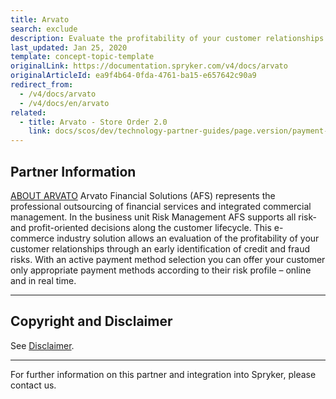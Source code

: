 ```yaml
---
title: Arvato
search: exclude
description: Evaluate the profitability of your customer relationships through early identification of credit and fraud risks by integrating the Arvato module into the Spryker Commerce OS.
last_updated: Jan 25, 2020
template: concept-topic-template
originalLink: https://documentation.spryker.com/v4/docs/arvato
originalArticleId: ea9f4b64-0fda-4761-ba15-e657642c90a9
redirect_from:
  - /v4/docs/arvato
  - /v4/docs/en/arvato
related:
  - title: Arvato - Store Order 2.0
    link: docs/scos/dev/technology-partner-guides/page.version/payment-partners/arvato/arvato-store-order.html
---
```


## Partner Information

[ABOUT ARVATO](https://finance.arvato.com//de.html) 
 Arvato Financial Solutions (AFS) represents the professional outsourcing of financial services and integrated commercial management. In the business unit Risk Management AFS supports all risk- and profit-oriented decisions along the customer lifecycle. This e-commerce industry solution allows an evaluation of the profitability of your customer relationships through an early identification of credit and fraud risks. With an active payment method selection you can offer your customer only appropriate payment methods according to their risk profile – online and in real time. 

---

## Copyright and Disclaimer

See [Disclaimer](https://github.com/spryker/spryker-documentation).

---
For further information on this partner and integration into Spryker, please contact us.

<div class="hubspot-form js-hubspot-form" data-portal-id="2770802" data-form-id="163e11fb-e833-4638-86ae-a2ca4b929a41" id="hubspot-1"></div>


